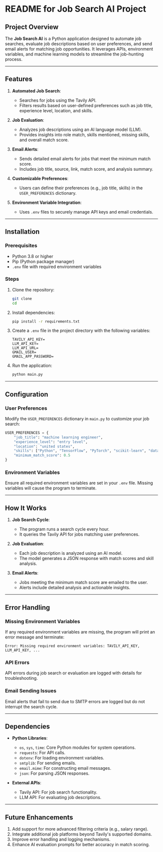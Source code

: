 # README for Job Search AI Project

## Project Overview
The **Job Search AI** is a Python application designed to automate job searches, evaluate job descriptions based on user preferences, and send email alerts for matching job opportunities. It leverages APIs, environment variables, and machine learning models to streamline the job-hunting process.

---

## Features
1. **Automated Job Search**:
   - Searches for jobs using the Tavily API.
   - Filters results based on user-defined preferences such as job title, experience level, location, and skills.

2. **Job Evaluation**:
   - Analyzes job descriptions using an AI language model (LLM).
   - Provides insights into role match, skills mentioned, missing skills, and overall match score.

3. **Email Alerts**:
   - Sends detailed email alerts for jobs that meet the minimum match score.
   - Includes job title, source, link, match score, and analysis summary.

4. **Customizable Preferences**:
   - Users can define their preferences (e.g., job title, skills) in the `USER_PREFERENCES` dictionary.

5. **Environment Variable Integration**:
   - Uses `.env` files to securely manage API keys and email credentials.

---

## Installation

### Prerequisites
- Python 3.8 or higher
- Pip (Python package manager)
- `.env` file with required environment variables

### Steps
1. Clone the repository:
   ```bash
   git clone 
   cd 
   ```

2. Install dependencies:
   ```bash
   pip install -r requirements.txt
   ```

3. Create a `.env` file in the project directory with the following variables:
   ```plaintext
   TAVILY_API_KEY=
   LLM_API_KEY=
   LLM_API_URL=
   GMAIL_USER=
   GMAIL_APP_PASSWORD=
   ```

4. Run the application:
   ```bash
   python main.py
   ```

---

## Configuration

### User Preferences
Modify the `USER_PREFERENCES` dictionary in `main.py` to customize your job search:
```python
USER_PREFERENCES = {
    "job_title": "machine learning engineer",
    "experience_level": "entry level",
    "location": "united states",
    "skills": ["Python", "TensorFlow", "PyTorch", "scikit-learn", "data analysis"],
    "minimum_match_score": 0.5
}
```

### Environment Variables
Ensure all required environment variables are set in your `.env` file. Missing variables will cause the program to terminate.

---

## How It Works

1. **Job Search Cycle**:
    - The program runs a search cycle every hour.
    - It queries the Tavily API for jobs matching user preferences.

2. **Job Evaluation**:
    - Each job description is analyzed using an AI model.
    - The model generates a JSON response with match scores and skill analysis.

3. **Email Alerts**:
    - Jobs meeting the minimum match score are emailed to the user.
    - Alerts include detailed analysis and actionable insights.

---

## Error Handling

### Missing Environment Variables
If any required environment variables are missing, the program will print an error message and terminate:
```plaintext
Error: Missing required environment variables: TAVILY_API_KEY, LLM_API_KEY, ...
```

### API Errors
API errors during job search or evaluation are logged with details for troubleshooting.

### Email Sending Issues
Email alerts that fail to send due to SMTP errors are logged but do not interrupt the search cycle.

---

## Dependencies

- **Python Libraries**:
  - `os`, `sys`, `time`: Core Python modules for system operations.
  - `requests`: For API calls.
  - `dotenv`: For loading environment variables.
  - `smtplib`: For sending emails.
  - `email.mime`: For constructing email messages.
  - `json`: For parsing JSON responses.

- **External APIs**:
  - Tavily API: For job search functionality.
  - LLM API: For evaluating job descriptions.

---

## Future Enhancements

1. Add support for more advanced filtering criteria (e.g., salary range).
2. Integrate additional job platforms beyond Tavily's supported domains.
3. Improve error handling and logging mechanisms.
4. Enhance AI evaluation prompts for better accuracy in match scoring.

